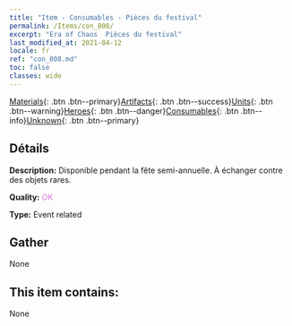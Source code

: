 ```yaml
---
title: "Item - Consumables - Pièces du festival"
permalink: /Items/con_808/
excerpt: "Era of Chaos  Pièces du festival"
last_modified_at: 2021-04-12
locale: fr
ref: "con_808.md"
toc: false
classes: wide
---
```

 [Materials](/fr/Items/){: .btn .btn--primary}[Artifacts](/fr/Items/Artifacts/){: .btn .btn--success}[Units](/fr/Items/Units/){: .btn .btn--warning}[Heroes](/fr/Items/Heroes/){: .btn .btn--danger}[Consumables](/fr/Items/Consumables/){: .btn .btn--info}[Unknown](/fr/Items/Unknown/){: .btn .btn--primary}

## Détails
 **Description:** Disponible pendant la fête semi-annuelle. À échanger contre des objets rares.

 **Quality:** <span style="color: #DA70D6">OK</span>

 **Type:** Event related

## Gather

  None

## This item contains:

  None

